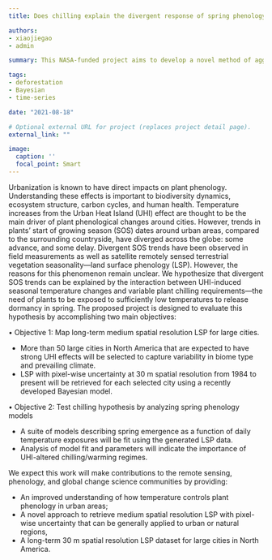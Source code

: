 ```yaml
---
title: Does chilling explain the divergent response of spring phenology to urban heat islands? 

authors:
- xiaojiegao
- admin

summary: This NASA-funded project aims to develop a novel method of aggregating multi-source satellite data while accounting for trade-offs in temporal latency and spatial accuracy. We also incorporate Bayesian updating with the goal of creating a daily deforestation probability map.

tags:
- deforestation
- Bayesian
- time-series

date: "2021-08-18"

# Optional external URL for project (replaces project detail page).
external_link: ""

image:
  caption: ''
  focal_point: Smart
---
```


Urbanization is known to have direct impacts on plant phenology. Understanding these effects is important to biodiversity dynamics, ecosystem structure, carbon cycles, and human health. Temperature increases from the Urban Heat Island (UHI) effect are thought to be the main driver of plant phenological changes around cities. However, trends in plants’ start of growing season (SOS) dates around urban areas, compared to the surrounding countryside, have diverged across the globe: some advance, and some delay. Divergent SOS trends have been observed in field measurements as well as satellite remotely sensed terrestrial vegetation seasonality—land surface phenology (LSP). However, the reasons for this phenomenon remain unclear. We hypothesize that divergent SOS trends can be explained by the interaction between UHI-induced seasonal temperature changes and variable plant chilling requirements—the need of plants to be exposed to sufficiently low temperatures to release dormancy in spring. The proposed project is designed to evaluate this hypothesis by accomplishing two main objectives:

• Objective 1: Map long-term medium spatial resolution LSP for large cities.
- More than 50 large cities in North America that are expected to have strong UHI effects will be selected to capture variability in biome type and prevailing climate.
- LSP with pixel-wise uncertainty at 30 m spatial resolution from 1984 to present will be retrieved for each selected city using a recently developed Bayesian model.

• Objective 2: Test chilling hypothesis by analyzing spring phenology models
- A suite of models describing spring emergence as a function of daily temperature exposures will be fit using the generated LSP data.
- Analysis of model fit and parameters will indicate the importance of UHI-altered chilling/warming regimes.

We expect this work will make contributions to the remote sensing, phenology, and global change science communities by providing: 
- An improved understanding of how temperature controls plant phenology in urban areas; 
- A novel approach to retrieve medium spatial resolution LSP with pixel-wise uncertainty that can be generally applied to urban or natural regions, 
- A long-term 30 m spatial resolution LSP dataset for large cities in North America.